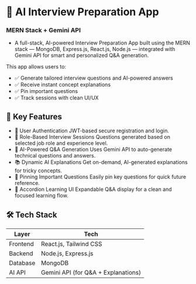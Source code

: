 
# 🧠 AI Interview Preparation App

### MERN Stack + Gemini API
- A full-stack, AI-powered Interview Preparation App built using the MERN stack — MongoDB, Express.js, React.js, Node.js — integrated with Gemini API for smart and personalized Q&A generation.

This app allows users to:
- ✅ Generate tailored interview questions and AI-powered answers
- ✅ Receive instant concept explanations
- ✅ Pin important questions
- ✅ Track sessions with clean UI/UX


## 🚀 Key Features

- 🔐 User Authentication
JWT-based secure registration and login.
- 🎯 Role-Based Interview Sessions
Questions generated based on selected job role and experience level.
- 🤖 AI-Powered Q&A Generation
Uses Gemini API to auto-generate technical questions and answers.
- 📚 Dynamic AI Explanations
Get on-demand, AI-generated explanations for tricky concepts.
- 📌 Pinning Important Questions
Easily pin key questions for quick future reference.
- 🧩 Accordion Learning UI
Expandable Q&A display for a clean and focused learning flow.


## 🛠️ Tech Stack

| Layer                        | Tech                                   |
|------------------------------|----------------------------------------|
| Frontend                     | React.js, Tailwind CSS                 |
| Backend                      | Node.js, Express.js                    |
| Database                     | MongoDB                                |
| AI API                       | Gemini API (for Q&A + Explanations)    |
